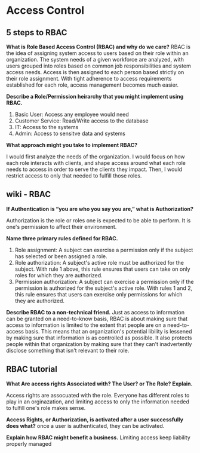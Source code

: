 # Access Control

## 5 steps to RBAC

**What is Role Based Access Control (RBAC) and why do we care?**
RBAC is the idea of assigning system access to users based on their role within an organization. The system needs of a given workforce are analyzed, with users grouped into roles based on common job responsibilities and system access needs. Access is then assigned to each person based strictly on their role assignment. With tight adherence to access requirements established for each role, access management becomes much easier.

**Describe a Role/Permission heirarchy that you might implement using RBAC.**

1. Basic User: Access any employee would need
2. Customer Service: Read/Write access to the database
3. IT: Access to the systems
4. Admin: Access to sensitve data and systems

**What approach might you take to implement RBAC?**

I would first analyze the needs of the organization. I would focus on how each role interacts with clients, and shape access around what each role needs to access in order to serve the clients they impact. Then, I would restrict access to only that needed to fulfill those roles.

## wiki - RBAC

**If Authentication is “you are who you say you are,” what is Authorization?**

Authorization is the role or roles one is expected to be able to perform. It is one's permission to affect their environment.

**Name three primary rules defined for RBAC.**

1. Role assignment: A subject can exercise a permission only if the subject has selected or been assigned a role.
2. Role authorization: A subject's active role must be authorized for the subject. With rule 1 above, this rule ensures that users can take on only roles for which they are authorized.
3. Permission authorization: A subject can exercise a permission only if the permission is authorized for the subject's active role. With rules 1 and 2, this rule ensures that users can exercise only permissions for which they are authorized.

**Describe RBAC to a non-technical friend.**
Just as access to information can be granted on a need-to-know basis, RBAC is about making sure that access to information is limited to the extent that people are on a need-to-access basis. This means that an organization's potential libility is lessened by making sure that information is as controlled as possible. It also protects people within that organization by making sure that they can't inadvertently disclose something that isn't relevant to their role. 


## RBAC tutorial

**What Are access rights Associated with? The User? or The Role? Explain.**

Access rights are assocuated with the role. Everyone has different roles to play in an orginazation, and limiting access to only the information needed to fulfill one's role makes sense.

**Access Rights, or Authorization, is activated after a user successfully does what?**
once a user is authenticated, they can be activated.

**Explain how RBAC might benefit a business.**
Limiting access keep liability properly managed